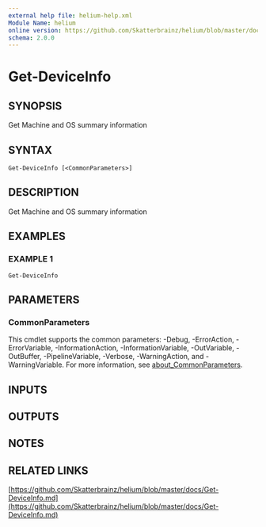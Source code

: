```yaml
---
external help file: helium-help.xml
Module Name: helium
online version: https://github.com/Skatterbrainz/helium/blob/master/docs/Get-DeviceInfo.md
schema: 2.0.0
---
```


# Get-DeviceInfo

## SYNOPSIS
Get Machine and OS summary information

## SYNTAX

```
Get-DeviceInfo [<CommonParameters>]
```

## DESCRIPTION
Get Machine and OS summary information

## EXAMPLES

### EXAMPLE 1
```
Get-DeviceInfo
```

## PARAMETERS

### CommonParameters
This cmdlet supports the common parameters: -Debug, -ErrorAction, -ErrorVariable, -InformationAction, -InformationVariable, -OutVariable, -OutBuffer, -PipelineVariable, -Verbose, -WarningAction, and -WarningVariable. For more information, see [about_CommonParameters](http://go.microsoft.com/fwlink/?LinkID=113216).

## INPUTS

## OUTPUTS

## NOTES

## RELATED LINKS

[https://github.com/Skatterbrainz/helium/blob/master/docs/Get-DeviceInfo.md](https://github.com/Skatterbrainz/helium/blob/master/docs/Get-DeviceInfo.md)

